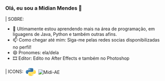 ### Olá, eu sou a Midian Mendes 👋

| SOBRE:

- 🌱 Ultimamente estou aprendendo mais na área de programação, em liguagens de Java, Python e também outras afins.
- 📫 Como chegar até mim: Siga-me pelas redes socias disponibilizadas no perfil!
- 😄 Pronomes: ela/dela
- 🎞 Editor: Edito no After Effects e também no Photoshop

| ICONS:
<img align="center" alt="Midi-Python" height="30" width="40" src="https://raw.githubusercontent.com/devicons/devicon/master/icons/python/python-original.svg">
<img align="center" alt="Midi-AE" height="30" width="40" src="https://cdn.jsdelivr.net/gh/devicons/devicon/icons/aftereffects/aftereffects-original.svg">

